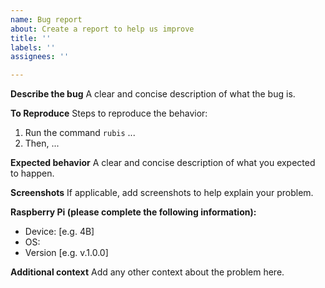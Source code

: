```yaml
---
name: Bug report
about: Create a report to help us improve
title: ''
labels: ''
assignees: ''

---
```


**Describe the bug**
A clear and concise description of what the bug is.

**To Reproduce**
Steps to reproduce the behavior:
1. Run the command `rubis` ...
2. Then, ...

**Expected behavior**
A clear and concise description of what you expected to happen.

**Screenshots**
If applicable, add screenshots to help explain your problem.

**Raspberry Pi (please complete the following information):**
 - Device: [e.g. 4B]
 - OS: 
 - Version [e.g. v.1.0.0]

**Additional context**
Add any other context about the problem here.
